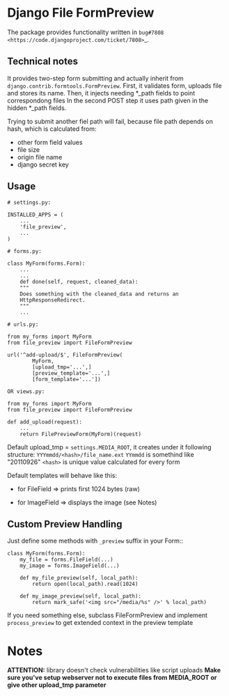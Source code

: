Django File FormPreview
===========

The package provides functionality written in `bug#7808 <https://code.djangoproject.com/ticket/7808>`_.

Technical notes
---------------

It provides two-step form submitting and actually inherit from ``django.contrib.formtools.FormPreview``.
First, it validates form, uploads file and stores its name.
Then, it injects needing *_path fields to point correspondong files
In the second POST step it uses path given in the hidden *_path fields.

Trying to submit another fiel path will fail, because file path depends on hash,
which is calculated from:

* other form field values
* file size
* origin file name
* django secret key

Usage
-----

    # settings.py:

    INSTALLED_APPS = (
        ...
        'file_preview',
        ...
    )

    # forms.py:

    class MyForm(forms.Form):
        ...
        ...
        def done(self, request, cleaned_data):
        """
        Does something with the cleaned_data and returns an
        HttpResponseRedirect.
        """
        ...

    # urls.py:

    from my_forms import MyForm
    from file_preview import FileFormPreview

    url('^add-upload/$', FileFormPreview(
            MyForm, 
            [upload_tmp='...',]
            [preview_template='...',]
            [form_template='...'])

    OR views.py:
    
    from my_forms import MyForm
    from file_preview import FileFormPreview

    def add_upload(request):
        ...
        return FilePreviewForm(MyForm)(request)

Default upload_tmp = ``settings.MEDIA_ROOT``, 
it creates under it following structure: ``YYYmmdd/<hash>/file_name.ext``
``YYmmdd`` is somethind like "20110926"
``<hash>`` is unique value calculated for every form

Default templates will behave like this:

* for FileField => prints first 1024 bytes (raw)

* for ImageField => displays the image (see Notes)

Custom Preview Handling
-----------------------

Just define some methods with ``_preview`` suffix in your Form::

    class MyForm(forms.Form):
        my_file = forms.FileField(...)
        my_image = forms.ImageField(...)

        def my_file_preview(self, local_path):
            return open(local_path).read(1024)

        def my_image_preview(self, local_path):
            return mark_safe('<img src="/media/%s" />' % local_path) 

If you need something else, subclass FileFormPreview and implement ``process_preview``
to get extended context in the preview template

Notes
=====

**ATTENTION:** library doesn't check vulnerabilities like script uploads
**Make sure you've setup webserver not to execute files from MEDIA_ROOT
or give other upload_tmp parameter**
